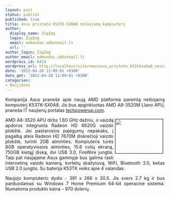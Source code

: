```yaml
---
layout: post
status: publish
published: true
title: Asus pristato K53TK-SX0A8 nešiojamą kompiuterį
author:
  display_name: ZigZag
  login: ZigZag
  email: edmundas.v@hotmail.lt
  url: ''
author_login: ZigZag
author_email: edmundas.v@hotmail.lt
wordpress_id: 6419
wordpress_url: http://localhost/site/new/asus_pristato_k53tksx0a8_nesiojama_kompiuteri/
date: '2012-04-20 11:09:01 +0300'
date_gmt: '2012-04-20 11:09:01 +0300'
categories:
- Naujienos
---
```

<p style="text-align: justify; ">
	Kompanija Asus prane&scaron;ė apie naują AMD platforma paremtą ne&scaron;iojamą kompiuterį K53TK-SX0A8. Jis bus apginkluotas AMD A8-3520M LIano APU, prane&scaron;a IT naujienų portalas <a href="http://www.techpowerup.com/164520/ASUS-Readies-AMD-Powered-K53TK-Notebook.html">techpowerup.com</a>.</p>
<p>
	<img alt="" src="http://technews.lt/userfiles/190a.jpg" style="text-align: justify; border-top-width: 1px; border-right-width: 1px; border-bottom-width: 1px; border-left-width: 1px; border-top-style: solid; border-right-style: solid; border-bottom-style: solid; border-left-style: solid; margin-left: 5px; margin-right: 5px; margin-top: 5px; margin-bottom: 5px; float: right; width: 150px; height: 108px; " /></p>
<p style="text-align: justify; ">
	AMD A8-3520 APU dirbs 1.60 GHz dažniu, o vaizdą apdoros integruota Radeon HD 6620G vaizdo plok&scaron;tė. Jei pastarosios pajėgumų nepakaks, į pagalbą ateis Radeon HD 7670M diskrečioji vaizdo plok&scaron;tė, turinti 2GB atminties. Kompiuteris turės 8GB operatyviosios atminties, 15.6 colių ekraną, 750GB kietąjį diską, dvi USB 3.0, FireWire jungtis. Taip pat naujajame Asus gaminyje bus galima rasti internetinę vaizdo kamerą, kortelių skaitytuvą, WiFi, Bluetooth 3.0, kelias USB 2.0 jungtis. Su baterija K53TK veiks apie 4 valandas.</p>
<p style="text-align: justify; ">
	Naujojo kompiuterio dydis - 391 x 266 x 30.5. Jis svers 2.7 kg ir bus parduodamas su Windows 7 Home Premiuim 64-bit operacine sistema. Numatoma produkto kaina &ndash; 970 dolerių.&nbsp;</p>
